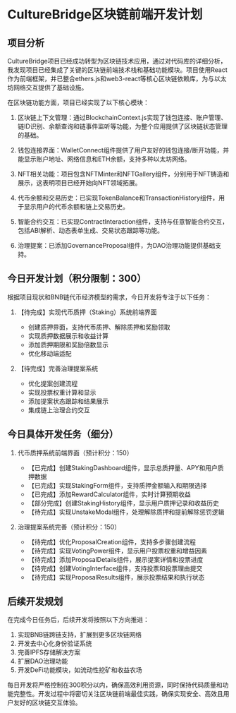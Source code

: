 # CultureBridge区块链前端开发计划

## 项目分析

CultureBridge项目已经成功转型为区块链技术应用，通过对代码库的详细分析，我发现项目已经集成了关键的区块链前端技术栈和基础功能模块。项目使用React作为前端框架，并已整合ethers.js和web3-react等核心区块链依赖库，为与以太坊网络交互提供了基础设施。

在区块链功能方面，项目已经实现了以下核心模块：

1. 区块链上下文管理：通过BlockchainContext.js实现了钱包连接、账户管理、链ID识别、余额查询和链事件监听等功能，为整个应用提供了区块链状态管理的基础。

2. 钱包连接界面：WalletConnect组件提供了用户友好的钱包连接/断开功能，并能显示账户地址、网络信息和ETH余额，支持多种以太坊网络。

3. NFT相关功能：项目包含NFTMinter和NFTGallery组件，分别用于NFT铸造和展示，这表明项目已经开始向NFT领域拓展。

4. 代币余额和交易历史：已实现TokenBalance和TransactionHistory组件，用于显示用户的代币余额和链上交易历史。

5. 智能合约交互：已实现ContractInteraction组件，支持与任意智能合约交互，包括ABI解析、动态表单生成、交易状态跟踪等功能。

6. 治理提案：已添加GovernanceProposal组件，为DAO治理功能提供基础支持。

## 今日开发计划（积分限制：300）

根据项目现状和BNB链代币经济模型的需求，今日开发将专注于以下任务：

1. 【待完成】实现代币质押（Staking）系统前端界面
   - 创建质押界面，支持代币质押、解除质押和奖励领取
   - 实现质押数据展示和收益计算
   - 添加质押期限和奖励倍数显示
   - 优化移动端适配

2. 【待完成】完善治理提案系统
   - 优化提案创建流程
   - 实现投票权重计算和显示
   - 添加提案状态跟踪和结果展示
   - 集成链上治理合约交互

## 今日具体开发任务（细分）

1. 代币质押系统前端界面（预计积分：150）
   - 【已完成】创建StakingDashboard组件，显示总质押量、APY和用户质押数据
   - 【已完成】实现StakingForm组件，支持质押金额输入和期限选择
   - 【已完成】添加RewardCalculator组件，实时计算预期收益
   - 【部分完成】创建StakingHistory组件，显示用户质押记录和收益历史
   - 【待完成】实现UnstakeModal组件，处理解除质押和提前解除惩罚逻辑

2. 治理提案系统完善（预计积分：150）
   - 【待完成】优化ProposalCreation组件，支持多步骤创建流程
   - 【待完成】实现VotingPower组件，显示用户投票权重和增益因素
   - 【待完成】添加ProposalDetails组件，展示提案详情和投票进度
   - 【待完成】创建VotingInterface组件，支持投票和投票理由提交
   - 【待完成】实现ProposalResults组件，展示投票结果和执行状态

## 后续开发规划

在完成今日任务后，后续开发将按照以下方向推进：

1. 实现BNB链跨链支持，扩展到更多区块链网络
2. 开发去中心化身份验证系统
3. 完善IPFS存储解决方案
4. 扩展DAO治理功能
5. 开发DeFi功能模块，如流动性挖矿和收益农场

每日开发将严格控制在300积分以内，确保高效利用资源，同时保持代码质量和功能完整性。开发过程中将密切关注区块链前端最佳实践，确保实现安全、高效且用户友好的区块链交互体验。
